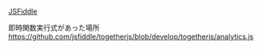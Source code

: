 ﻿[JSFiddle](https://jsfiddle.net/)

即時関数実行式があった場所
https://github.com/jsfiddle/togetherjs/blob/develop/togetherjs/analytics.js
